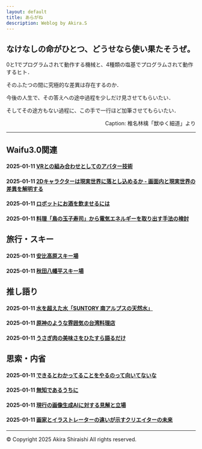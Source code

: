 ```yaml
---
layout: default
title: あらがね
description: Weblog by Akira.S
---
```


## **なけなしの命がひとつ、どうせなら使い果たそうぜ。**
0と1でプログラムされて動作する機械と、4種類の塩基でプログラムされて動作するヒト．

そのふたつの間に究極的な差異は存在するのか．

今後の人生で、その答えへの途中過程を少しだけ見させてもらいたい．

そしてその途方もない過程に、この手で一行ほど加筆させてもらいたい．
<p style="text-align:right;">Caption: 椎名林檎「獣ゆく細道」より</p>

---

## **Waifu3.0関連**
#### 2025-01-11 [VRとの組み合わせとしてのアバター技術](/sample)
#### 2025-01-11 [2Dキャラクターは現実世界に落とし込めるか - 画面内と現実世界の差異を解明する](/sample)
#### 2025-01-11 [ロボットにお酒を飲ませるには](/sample)
#### 2025-01-11 [料理「鳥の玉子寿司」から電気エネルギーを取り出す手法の検討](/sample)

## **旅行・スキー**
#### 2025-01-11 [安比高原スキー場](/sample)
#### 2025-01-11 [秋田八幡平スキー場](/sample)

## **推し語り**
#### 2025-01-11 [水を超えた水「SUNTORY 南アルプスの天然水」](/sample)
#### 2025-01-11 [原神のような雰囲気の台湾料理店](/sample)
#### 2025-01-11 [うさぎ肉の美味さをひたすら語るだけ](/sample)

## **思索・内省**
#### 2025-01-11 [できるとわかってることをやるのって向いてないな](/sample)
#### 2025-01-11 [無知であるうちに](/sample)
#### 2025-01-11 [現行の画像生成AIに対する見解と立場](/sample)
#### 2025-01-11 [画家とイラストレーターの違いが示すクリエイターの未来](/sample)

--- 
© Copyright 2025 Akira Shiraishi All rights reserved.  